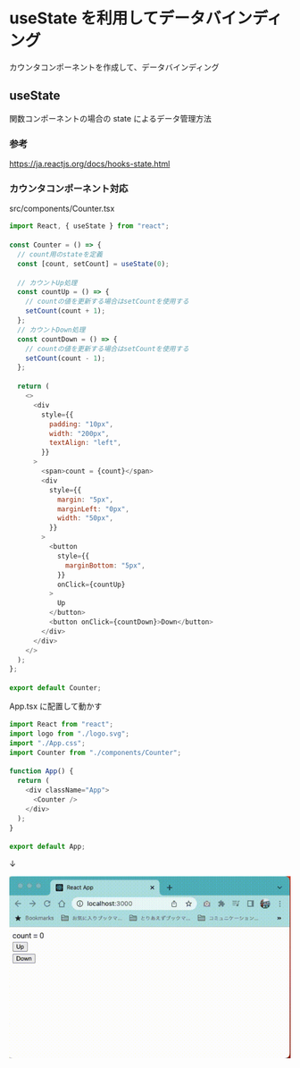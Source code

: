# useState を利用してデータバインディング

カウンタコンポーネントを作成して、データバインディング

## useState

関数コンポーネントの場合の state によるデータ管理方法

### 参考

https://ja.reactjs.org/docs/hooks-state.html

### カウンタコンポーネント対応

src/components/Counter.tsx

```javascript
import React, { useState } from "react";

const Counter = () => {
  // count用のstateを定義
  const [count, setCount] = useState(0);

  // カウントUp処理
  const countUp = () => {
    // countの値を更新する場合はsetCountを使用する
    setCount(count + 1);
  };
  // カウントDown処理
  const countDown = () => {
    // countの値を更新する場合はsetCountを使用する
    setCount(count - 1);
  };

  return (
    <>
      <div
        style={{
          padding: "10px",
          width: "200px",
          textAlign: "left",
        }}
      >
        <span>count = {count}</span>
        <div
          style={{
            margin: "5px",
            marginLeft: "0px",
            width: "50px",
          }}
        >
          <button
            style={{
              marginBottom: "5px",
            }}
            onClick={countUp}
          >
            Up
          </button>
          <button onClick={countDown}>Down</button>
        </div>
      </div>
    </>
  );
};

export default Counter;
```

App.tsx に配置して動かす

```javascript
import React from "react";
import logo from "./logo.svg";
import "./App.css";
import Counter from "./components/Counter";

function App() {
  return (
    <div className="App">
      <Counter />
    </div>
  );
}

export default App;
```

↓

![sample](https://raw.githubusercontent.com/mshige1979/frontend_samples/image/react/images/lesson5/0001.gif)
